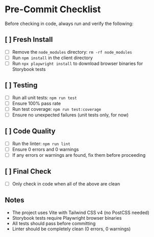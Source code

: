 # Pre-Commit Checklist

Before checking in code, always run and verify the following:

## [ ] Fresh Install
- [ ] Remove the `node_modules` directory: `rm -rf node_modules`
- [ ] Run `npm install` in the client directory
- [ ] Run `npx playwright install` to download browser binaries for Storybook tests

## [ ] Testing
- [ ] Run all unit tests: `npm run test`
- [ ] Ensure 100% pass rate
- [ ] Run test coverage: `npm run test:coverage`
- [ ] Ensure no unexpected failures (unit tests only, for now)

## [ ] Code Quality
- [ ] Run the linter: `npm run lint`
- [ ] Ensure 0 errors and 0 warnings
- [ ] If any errors or warnings are found, fix them before proceeding

## [ ] Final Check
- [ ] Only check in code when all of the above are clean

## Notes
- The project uses Vite with Tailwind CSS v4 (no PostCSS needed)
- Storybook tests require Playwright browser binaries
- All tests should pass before committing
- Linter should be completely clean (0 errors, 0 warnings) 